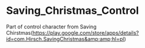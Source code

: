# Saving_Christmas_Control
Part of control character from Saving Chirstmas(https://play.google.com/store/apps/details?id=com.Hirsch.SavingChristmas&amp;amp;hl=pl)
